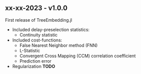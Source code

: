 ## xx-xx-2023 - v1.0.0

First release of TreeEmbedding.jl

* Included delay-preselection statistics: 
    - Continuity statistic 
* Included cost-functions:
    - False Nearest Neighbor method (FNN)
    - L-Statistic
    - Convergent Cross Mapping (CCM) correlation coefficient
    - Prediction error
* Regularization **TODO**